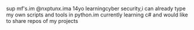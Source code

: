 sup mf's.im @nxptunx.ima 14yo learningcyber security,i can already type my own scripts and tools in python.im currently learning c# and would like to share repos of my projects
